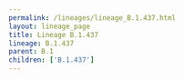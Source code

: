 ```yaml
---
permalink: /lineages/lineage_B.1.437.html
layout: lineage_page
title: Lineage B.1.437
lineage: B.1.437
parent: B.1
children: ['B.1.437']
---
```

